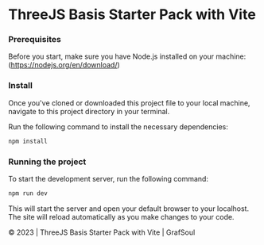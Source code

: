 # ThreeJS Basis Starter Pack with Vite

### Prerequisites
Before you start, make sure you have Node.js installed on your machine: (https://nodejs.org/en/download/)

### Install
Once you've cloned or downloaded this project file to your local machine, navigate to this project directory in your terminal.

Run the following command to install the necessary dependencies:

``` bash
npm install
```
### Running the project
To start the development server, run the following command:

``` bash
npm run dev
```
This will start the server and open your default browser to your localhost. The site will reload automatically as you make changes to your code.

© 2023 | ThreeJS Basis Starter Pack with Vite | GrafSoul
